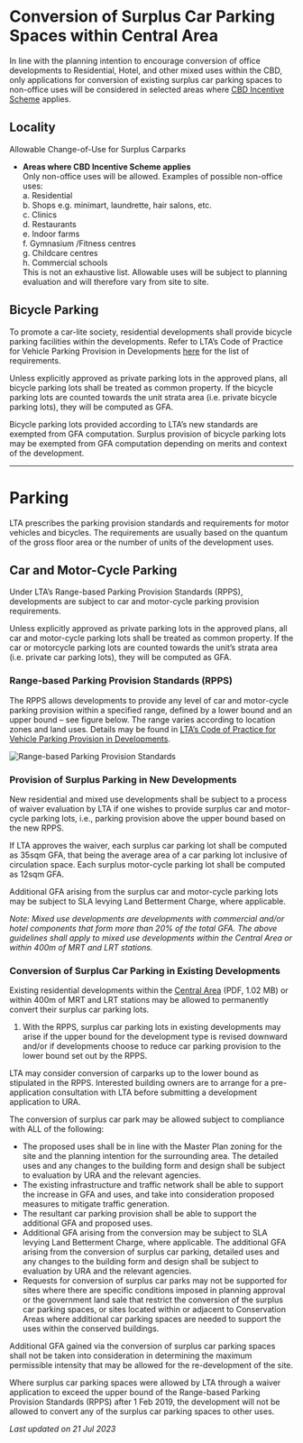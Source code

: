 # Conversion of Surplus Car Parking Spaces within Central Area

In line with the planning intention to encourage conversion of office developments to Residential, Hotel, and other mixed uses within the CBD, only applications for conversion of existing surplus car parking spaces to non-office uses will be considered in selected areas where [CBD Incentive Scheme](https://www.ura.gov.sg/Corporate/Data/circulars/2019/Mar/dc19-04) applies.

## Locality  
Allowable Change-of-Use for Surplus Carparks  
- **Areas where CBD Incentive Scheme applies**  
  Only non-office uses will be allowed. Examples of possible non-office uses:  
    a. Residential  
    b. Shops e.g. minimart, laundrette, hair salons, etc.  
    c. Clinics  
    d. Restaurants  
    e. Indoor farms  
    f. Gymnasium /Fitness centres  
    g. Childcare centres  
    h. Commercial schools  
    This is not an exhaustive list. Allowable uses will be subject to planning evaluation and will therefore vary from site to site.

## Bicycle Parking

To promote a car-lite society, residential developments shall provide bicycle parking facilities within the developments. Refer to LTA’s Code of Practice for Vehicle Parking Provision in Developments [here](https://www.lta.gov.sg/content/ltagov/en/industry_innovations/industry_matters/development_construction_resources/vehicle_parking/requirements_for_vehicle_parking_proposals.html) for the list of requirements.

Unless explicitly approved as private parking lots in the approved plans, all bicycle parking lots shall be treated as common property. If the bicycle parking lots are counted towards the unit strata area (i.e. private bicycle parking lots), they will be computed as GFA.

Bicycle parking lots provided according to LTA’s new standards are exempted from GFA computation. Surplus provision of bicycle parking lots may be exempted from GFA computation depending on merits and context of the development.

---

# Parking

LTA prescribes the parking provision standards and requirements for motor vehicles and bicycles. The requirements are usually based on the quantum of the gross floor area or the number of units of the development uses.

## Car and Motor-Cycle Parking

Under LTA’s Range-based Parking Provision Standards (RPPS), developments are subject to car and motor-cycle parking provision requirements.

Unless explicitly approved as private parking lots in the approved plans, all car and motor-cycle parking lots shall be treated as common property. If the car or motorcycle parking lots are counted towards the unit’s strata area (i.e. private car parking lots), they will be computed as GFA.

### Range-based Parking Provision Standards (RPPS)

The RPPS allows developments to provide any level of car and motor-cycle parking provision within a specified range, defined by a lower bound and an upper bound – see figure below. The range varies according to location zones and land uses. Details may be found in [LTA’s Code of Practice for Vehicle Parking Provision in Developments](https://www.lta.gov.sg/content/ltagov/en/industry_innovations/industry_matters/development_construction_resources/vehicle_parking/requirements_for_vehicle_parking_proposals.html).

![Range-based Parking Provision Standards](https://www.ura.gov.sg/-/media/Corporate/Guidelines/Development-control/Industrial/Range_Based_Car_Parking_Standard.jpg?h=100%25&w=100%25)

### Provision of Surplus Parking in New Developments

New residential and mixed use developments shall be subject to a process of waiver evaluation by LTA if one wishes to provide surplus car and motor-cycle parking lots, i.e., parking provision above the upper bound based on the new RPPS.

If LTA approves the waiver, each surplus car parking lot shall be computed as 35sqm GFA, that being the average area of a car parking lot inclusive of circulation space. Each surplus motor-cycle parking lot shall be computed as 12sqm GFA.

Additional GFA arising from the surplus car and motor-cycle parking lots may be subject to SLA levying Land Betterment Charge, where applicable.

*Note: Mixed use developments are developments with commercial and/or hotel components that form more than 20% of the total GFA. The above guidelines shall apply to mixed use developments within the Central Area or within 400m of MRT and LRT stations.*

### Conversion of Surplus Car Parking in Existing Developments

Existing residential developments within the [Central Area](https://www.ura.gov.sg/-/media/Corporate/Guidelines/Development-control/Flats-Condominiums/Central_Area_Map_1.pdf) (PDF, 1.02 MB) or within 400m of MRT and LRT stations may be allowed to permanently convert their surplus car parking lots.

1. With the RPPS, surplus car parking lots in existing developments may arise if the upper bound for the development type is revised downward and/or if developments choose to reduce car parking provision to the lower bound set out by the RPPS.

LTA may consider conversion of carparks up to the lower bound as stipulated in the RPPS. Interested building owners are to arrange for a pre-application consultation with LTA before submitting a development application to URA.

The conversion of surplus car park may be allowed subject to compliance with ALL of the following:
- The proposed uses shall be in line with the Master Plan zoning for the site and the planning intention for the surrounding area. The detailed uses and any changes to the building form and design shall be subject to evaluation by URA and the relevant agencies.
- The existing infrastructure and traffic network shall be able to support the increase in GFA and uses, and take into consideration proposed measures to mitigate traffic generation.
- The resultant car parking provision shall be able to support the additional GFA and proposed uses.
- Additional GFA arising from the conversion may be subject to SLA levying Land Betterment Charge, where applicable. The additional GFA arising from the conversion of surplus car parking, detailed uses and any changes to the building form and design shall be subject to evaluation by URA and the relevant agencies.
- Requests for conversion of surplus car parks may not be supported for sites where there are specific conditions imposed in planning approval or the government land sale that restrict the conversion of the surplus car parking spaces, or sites located within or adjacent to Conservation Areas where additional car parking spaces are needed to support the uses within the conserved buildings.

Additional GFA gained via the conversion of surplus car parking spaces shall not be taken into consideration in determining the maximum permissible intensity that may be allowed for the re-development of the site.

Where surplus car parking spaces were allowed by LTA through a waiver application to exceed the upper bound of the Range-based Parking Provision Standards (RPPS) after 1 Feb 2019, the development will not be allowed to convert any of the surplus car parking spaces to other uses.

*Last updated on 21 Jul 2023*
